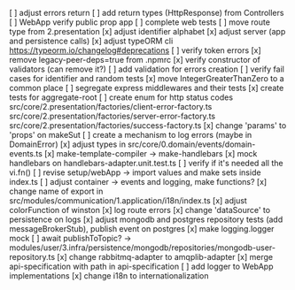 [ ] adjust errors return
[ ] add return types (HttpResponse) from Controllers
[ ] WebApp verify public prop app
[ ] complete web tests
[ ] move route type from 2.presentation
[x] adjust identifier alphabet
[x] adjust server (app and persistence calls)
[x] adjust typeORM cli https://typeorm.io/changelog#deprecations
[ ] verify token errors
[x] remove legacy-peer-deps=true from .npmrc
[x] verify constructor of validators (can remove it?)
[ ] add validation for errors creation
[ ] verify fail cases for identifier and random tests
[x] move IntegerGreaterThanZero to a common place
[ ] segregate express middlewares and their tests
[x] create tests for aggregate-root
[ ] create enum for http status codes
  src/core/2.presentation/factories/client-error-factory.ts
  src/core/2.presentation/factories/server-error-factory.ts
  src/core/2.presentation/factories/success-factory.ts
[x] change 'params' to 'props' on makeSut
[ ] create a mechanism to log errors (maybe in DomainError)
[x] adjust types in src/core/0.domain/events/domain-events.ts
[x] make-template-compiler -> make-handlebars
[x] mock handlebars on handlebars-adapter.unit.test.ts
[ ] verify if it's needed all the vi.fn()
[ ] revise setup/webApp -> import values and make sets inside index.ts
[ ] adjust container -> events and logging, make functions?
[x] change name of export in src/modules/communication/1.application/i18n/index.ts
[x] adjust colorFunction of winston
[x] log route errors
[x] change 'dataSource' to persistence on logs
[x] adjust mongodb and postgres repository tests (add messageBrokerStub), publish event on postgres
[x] make logging.logger mock
[ ] await publishToTopic? -> modules/user/3.infra/persistence/mongodb/repositories/mongodb-user-repository.ts
[x] change rabbitmq-adapter to amqplib-adapter
[x] merge api-specification with path in api-specification
[ ] add logger to WebApp implementations
[x] change i18n to internationalization
